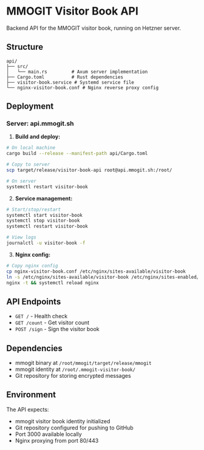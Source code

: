# MMOGIT Visitor Book API

Backend API for the MMOGIT visitor book, running on Hetzner server.

## Structure

```
api/
├── src/
│   └── main.rs         # Axum server implementation
├── Cargo.toml          # Rust dependencies
├── visitor-book.service # Systemd service file
└── nginx-visitor-book.conf # Nginx reverse proxy config
```

## Deployment

### Server: api.mmogit.sh

1. **Build and deploy:**
```bash
# On local machine
cargo build --release --manifest-path api/Cargo.toml

# Copy to server
scp target/release/visitor-book-api root@api.mmogit.sh:/root/

# On server
systemctl restart visitor-book
```

2. **Service management:**
```bash
# Start/stop/restart
systemctl start visitor-book
systemctl stop visitor-book
systemctl restart visitor-book

# View logs
journalctl -u visitor-book -f
```

3. **Nginx config:**
```bash
# Copy nginx config
cp nginx-visitor-book.conf /etc/nginx/sites-available/visitor-book
ln -s /etc/nginx/sites-available/visitor-book /etc/nginx/sites-enabled/
nginx -t && systemctl reload nginx
```

## API Endpoints

- `GET /` - Health check
- `GET /count` - Get visitor count
- `POST /sign` - Sign the visitor book

## Dependencies

- mmogit binary at `/root/mmogit/target/release/mmogit`
- mmogit identity at `/root/.mmogit-visitor-book/`
- Git repository for storing encrypted messages

## Environment

The API expects:
- mmogit visitor book identity initialized
- Git repository configured for pushing to GitHub
- Port 3000 available locally
- Nginx proxying from port 80/443